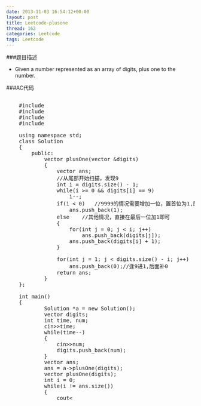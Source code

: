 ```yaml
---
date: 2013-11-03 16:54:12+00:00
layout: post
title: Leetcode-plusone
thread: 162
categories: Leetcode
tags: Leetcode
---
```

###题目描述
*   Given a number represented as an array of digits, plus one to the number.

###AC代码
<pre class="prettyprint">
    
    #include <iostream>
    #include <cstdio>
    #include <vector>
    #include <string>
    
    using namespace std;
    class Solution
    {
    	public:
    		vector<int> plusOne(vector<int> &digits)
    		{
    			vector<int> ans;
    			//从尾部开始扫描，发现9
    			int i = digits.size() - 1;
    			while(i >= 0 && digits[i] == 9)
    				i--;
    			if(i < 0)	//9999的情况需要增加一位，置首位为1,即10000
    				ans.push_back(1);
    			else	//其他情况，直接在最后一位加1即可
    			{
    				for(int j = 0; j < i; j++)
    					ans.push_back(digits[j]);
    				ans.push_back(digits[i] + 1);
    			}
    
    			for(int j = 1; j < digits.size() - i; j++)
    				ans.push_back(0);//逢9进1,后面补0
    			return ans;
    		}
    };
    
    int main()
    {
        	Solution *a = new Solution();
        	vector<int> digits;
        	int time, num;
        	cin>>time;
        	while(time--)
        	{
        		cin>>num;
        		digits.push_back(num);
        	}
        	vector<int> ans;
        	ans = a->plusOne(digits);
        	vector<int> plusOne(digits);
        	int i = 0;
        	while(i != ans.size())
        	{
        		cout<<ans[i]<<" ";
        		i++;
        	}
        	cout<<endl;
        	return 0;
    
    }
</pre>
